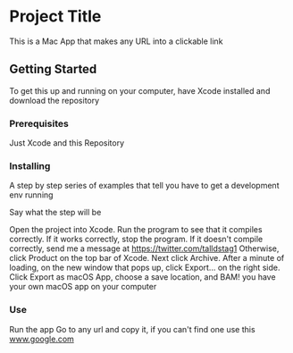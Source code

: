 # Project Title

This is a Mac App that makes any URL into a clickable link

## Getting Started

To get this up and running on your computer, have Xcode installed and download the repository

### Prerequisites

Just Xcode and this Repository

### Installing

A step by step series of examples that tell you have to get a development env running

Say what the step will be

Open the project into Xcode. Run the program to see that it compiles correctly. If it works correctly, stop the program.
If it doesn't compile correctly, send me a message at https://twitter.com/talldstag1
Otherwise, click Product on the top bar of Xcode. Next click Archive. After a minute of loading, on the new window that pops up, click Export... on the right side. Click Export as macOS App, choose a save location, and BAM! you have your own macOS app on your computer

### Use
Run the app
Go to any url and copy it, if you can't find one use this www.google.com
